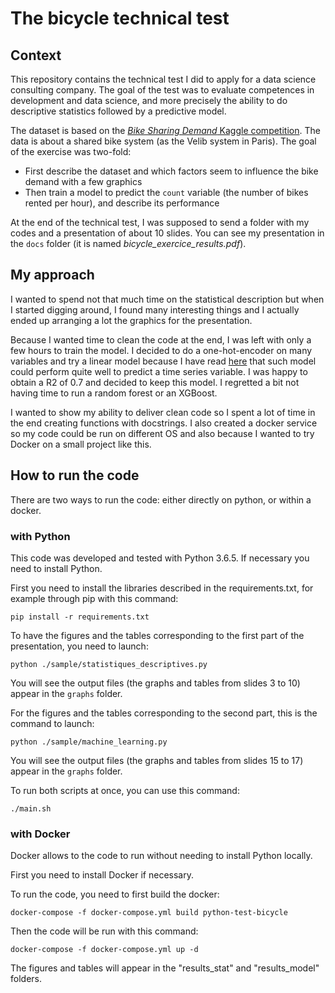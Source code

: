 # The bicycle technical test

## Context

This repository contains the technical test I did to apply for a data science consulting company. The goal of the test was to evaluate competences in development and data science, and more precisely the ability to do descriptive statistics followed by a predictive model.

The dataset is based on the [_Bike Sharing Demand_ Kaggle competition](https://www.kaggle.com/c/bike-sharing-demand). The data is about a shared bike system (as the Velib system in Paris). The goal of the exercise was two-fold:
* First describe the dataset and which factors seem to influence the bike demand with a few graphics
* Then train a model to predict the `count` variable (the number of bikes rented per hour), and describe its performance

At the end of the technical test, I was supposed to send a folder with my codes and a presentation of about 10 slides. You can see my presentation in the `docs` folder (it is named _bicycle_exercice_results.pdf_).

## My approach

I wanted to spend not that much time on the statistical description but when I started digging around, I found many interesting things and I actually ended up arranging a lot the graphics for the presentation.

Because I wanted time to clean the code at the end, I was left with only a few hours to train the model. I decided to do a one-hot-encoder on many variables and try a linear model because I have read [here](https://www.eyrolles.com/Informatique/Livre/data-science-fondamentaux-et-etudes-de-cas-9782212142433/) that such model could perform quite well to predict a time series variable. I was happy to obtain a R2 of 0.7 and decided to keep this model. I regretted a bit not having time to run a random forest or an XGBoost.

I wanted to show my ability to deliver clean code so I spent a lot of time in the end creating functions with docstrings. I also created a docker service so my code could be run on different OS and also because I wanted to try Docker on a small project like this.

## How to run the code

There are two ways to run the code: either directly on python, or within a docker.

### with Python

This code was developed and tested with Python 3.6.5. If necessary you need to install Python.

First you need to install the libraries described in the requirements.txt, for example through pip with this command:
```
pip install -r requirements.txt
```

To have the figures and the tables corresponding to the first part of the presentation, you need to launch:
```
python ./sample/statistiques_descriptives.py
```
You will see the output files (the graphs and tables from slides 3 to 10) appear in the `graphs` folder.

For the figures and the tables corresponding to the second part, this is the command to launch:
```
python ./sample/machine_learning.py
```
You will see the output files (the graphs and tables from slides 15 to 17) appear in the `graphs` folder.

To run both scripts at once, you can use this command:
```
./main.sh
```

### with Docker

Docker allows to the code to run without needing to install Python locally.

First you need to install Docker if necessary.

To run the code, you need to first build the docker:
```
docker-compose -f docker-compose.yml build python-test-bicycle
```

Then the code will be run with this command:
```
docker-compose -f docker-compose.yml up -d
```

The figures and tables will appear in the "results_stat" and "results_model" folders.
